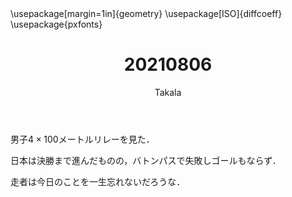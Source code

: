 ﻿---
title: 20210806
yesterday: 20210805
tomorrow: 20210807
days: 588
author: Takala
header-includes:
  - \usepackage[margin=1in]{geometry}
  - \usepackage[ISO]{diffcoeff}
  - \usepackage{pxfonts}
---



男子$4 \times 100$メートルリレーを見た．


日本は決勝まで進んだものの，バトンパスで失敗しゴールもならず．


走者は今日のことを一生忘れないだろうな．


